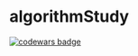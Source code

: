 # algorithmStudy
<div>
  <a target="_blank" href="https://www.codewars.com/users/Splinter1984"><img src="https://www.codewars.com/users/Splinter1984/badges/small" alt="codewars badge" /></a>
</div>
